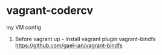 # vagrant-codercv
my VM config

1) Before vagrant up - install vagrant plugin vagrant-bindfs https://github.com/gael-ian/vagrant-bindfs
